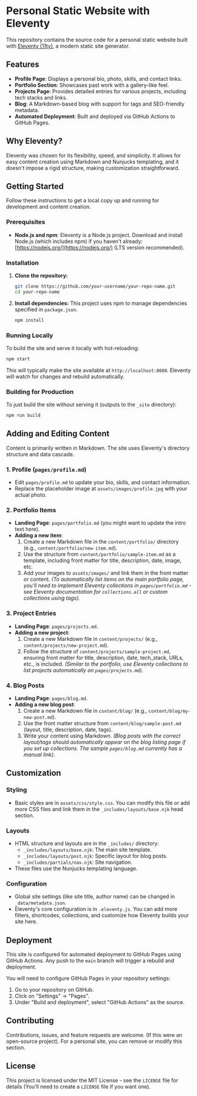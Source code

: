 # Personal Static Website with Eleventy

This repository contains the source code for a personal static website built with [Eleventy (11ty)](https://www.11ty.dev/), a modern static site generator.

## Features

*   **Profile Page**: Displays a personal bio, photo, skills, and contact links.
*   **Portfolio Section**: Showcases past work with a gallery-like feel.
*   **Projects Page**: Provides detailed entries for various projects, including tech stacks and links.
*   **Blog**: A Markdown-based blog with support for tags and SEO-friendly metadata.
*   **Automated Deployment**: Built and deployed via GitHub Actions to GitHub Pages.

## Why Eleventy?

Eleventy was chosen for its flexibility, speed, and simplicity. It allows for easy content creation using Markdown and Nunjucks templating, and it doesn't impose a rigid structure, making customization straightforward.

## Getting Started

Follow these instructions to get a local copy up and running for development and content creation.

### Prerequisites

*   **Node.js and npm**: Eleventy is a Node.js project. Download and install Node.js (which includes npm) if you haven't already: [https://nodejs.org/](https://nodejs.org/) (LTS version recommended).

### Installation

1.  **Clone the repository:**
    ```bash
    git clone https://github.com/your-username/your-repo-name.git
    cd your-repo-name
    ```

2.  **Install dependencies:**
    This project uses npm to manage dependencies specified in `package.json`.
    ```bash
    npm install
    ```

### Running Locally

To build the site and serve it locally with hot-reloading:

```bash
npm start
```

This will typically make the site available at `http://localhost:8080`. Eleventy will watch for changes and rebuild automatically.

### Building for Production

To just build the site without serving it (outputs to the `_site` directory):

```bash
npm run build
```

## Adding and Editing Content

Content is primarily written in Markdown. The site uses Eleventy's directory structure and data cascade.

### 1. Profile (`pages/profile.md`)

*   Edit `pages/profile.md` to update your bio, skills, and contact information.
*   Replace the placeholder image at `assets/images/profile.jpg` with your actual photo.

### 2. Portfolio Items

*   **Landing Page**: `pages/portfolio.md` (you might want to update the intro text here).
*   **Adding a new item**:
    1.  Create a new Markdown file in the `content/portfolio/` directory (e.g., `content/portfolio/new-item.md`).
    2.  Use the structure from `content/portfolio/sample-item.md` as a template, including front matter for title, description, date, image, etc.
    3.  Add your images to `assets/images/` and link them in the front matter or content.
    *(To automatically list items on the main portfolio page, you'll need to implement Eleventy collections in `pages/portfolio.md` - see Eleventy documentation for `collections.all` or custom collections using tags).*

### 3. Project Entries

*   **Landing Page**: `pages/projects.md`.
*   **Adding a new project**:
    1.  Create a new Markdown file in `content/projects/` (e.g., `content/projects/new-project.md`).
    2.  Follow the structure of `content/projects/sample-project.md`, ensuring front matter for title, description, date, tech_stack, URLs, etc., is included.
    *(Similar to the portfolio, use Eleventy collections to list projects automatically on `pages/projects.md`)*.

### 4. Blog Posts

*   **Landing Page**: `pages/blog.md`.
*   **Adding a new blog post**:
    1.  Create a new Markdown file in `content/blog/` (e.g., `content/blog/my-new-post.md`).
    2.  Use the front matter structure from `content/blog/sample-post.md` (layout, title, description, date, tags).
    3.  Write your content using Markdown.
    *(Blog posts with the correct layout/tags should automatically appear on the blog listing page if you set up collections. The sample `pages/blog.md` currently has a manual link).*

## Customization

### Styling

*   Basic styles are in `assets/css/style.css`. You can modify this file or add more CSS files and link them in the `_includes/layouts/base.njk` head section.

### Layouts

*   HTML structure and layouts are in the `_includes/` directory:
    *   `_includes/layouts/base.njk`: The main site template.
    *   `_includes/layouts/post.njk`: Specific layout for blog posts.
    *   `_includes/partials/nav.njk`: Site navigation.
*   These files use the Nunjucks templating language.

### Configuration

*   Global site settings (like site title, author name) can be changed in `_data/metadata.json`.
*   Eleventy's core configuration is in `.eleventy.js`. You can add more filters, shortcodes, collections, and customize how Eleventy builds your site here.

## Deployment

This site is configured for automated deployment to GitHub Pages using GitHub Actions. Any push to the `main` branch will trigger a rebuild and deployment.

You will need to configure GitHub Pages in your repository settings:
1.  Go to your repository on GitHub.
2.  Click on "Settings" -> "Pages".
3.  Under "Build and deployment", select "GitHub Actions" as the source.

## Contributing

Contributions, issues, and feature requests are welcome. (If this were an open-source project). For a personal site, you can remove or modify this section.

## License

This project is licensed under the MIT License - see the `LICENSE` file for details (You'll need to create a `LICENSE` file if you want one).
